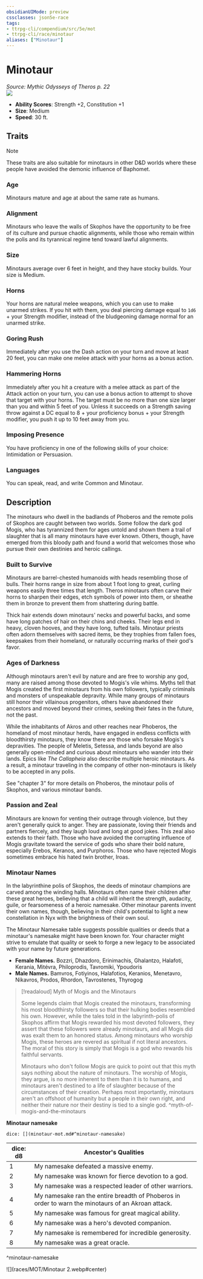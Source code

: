 ```yaml
---
obsidianUIMode: preview
cssclasses: json5e-race
tags:
- ttrpg-cli/compendium/src/5e/mot
- ttrpg-cli/race/minotaur
aliases: ["Minotaur"]
---
```

# Minotaur
*Source: Mythic Odysseys of Theros p. 22*  
![](races/MOT/Minotaur.webp#right)  

- **Ability Scores**: Strength +2, Constitution +1
- **Size**: Medium
- **Speed**: 30 ft.

## Traits

> [!note]
> These traits are also suitable for minotaurs in other D&D worlds where these people have avoided the demonic influence of Baphomet.

### Age

Minotaurs mature and age at about the same rate as humans.

### Alignment

Minotaurs who leave the walls of Skophos have the opportunity to be free of its culture and pursue chaotic alignments, while those who remain within the polis and its tyrannical regime tend toward lawful alignments.

### Size

Minotaurs average over 6 feet in height, and they have stocky builds. Your size is Medium.

### Horns

Your horns are natural melee weapons, which you can use to make unarmed strikes. If you hit with them, you deal piercing damage equal to `1d6` + your Strength modifier, instead of the bludgeoning damage normal for an unarmed strike.

### Goring Rush

Immediately after you use the Dash action on your turn and move at least 20 feet, you can make one melee attack with your horns as a bonus action.

### Hammering Horns

Immediately after you hit a creature with a melee attack as part of the Attack action on your turn, you can use a bonus action to attempt to shove that target with your horns. The target must be no more than one size larger than you and within 5 feet of you. Unless it succeeds on a Strength saving throw against a DC equal to 8 + your proficiency bonus + your Strength modifier, you push it up to 10 feet away from you.

### Imposing Presence

You have proficiency in one of the following skills of your choice: Intimidation or Persuasion.

### Languages

You can speak, read, and write Common and Minotaur.

## Description

The minotaurs who dwell in the badlands of Phoberos and the remote polis of Skophos are caught between two worlds. Some follow the dark god Mogis, who has tyrannized them for ages untold and shown them a trail of slaughter that is all many minotaurs have ever known. Others, though, have emerged from this bloody path and found a world that welcomes those who pursue their own destinies and heroic callings.

### Built to Survive

Minotaurs are barrel-chested humanoids with heads resembling those of bulls. Their horns range in size from about 1 foot long to great, curling weapons easily three times that length. Theros minotaurs often carve their horns to sharpen their edges, etch symbols of power into them, or sheathe them in bronze to prevent them from shattering during battle.

Thick hair extends down minotaurs' necks and powerful backs, and some have long patches of hair on their chins and cheeks. Their legs end in heavy, cloven hooves, and they have long, tufted tails. Minotaur priests often adorn themselves with sacred items, be they trophies from fallen foes, keepsakes from their homeland, or naturally occurring marks of their god's favor.

### Ages of Darkness

Although minotaurs aren't evil by nature and are free to worship any god, many are raised among those devoted to Mogis's vile whims. Myths tell that Mogis created the first minotaurs from his own followers, typically criminals and monsters of unspeakable depravity. While many groups of minotaurs still honor their villainous progenitors, others have abandoned their ancestors and moved beyond their crimes, seeking their fates in the future, not the past.

While the inhabitants of Akros and other reaches near Phoberos, the homeland of most minotaur herds, have engaged in endless conflicts with bloodthirsty minotaurs, they know there are those who forsake Mogis's depravities. The people of Meletis, Setessa, and lands beyond are also generally open-minded and curious about minotaurs who wander into their lands. Epics like *The* *Callapheia* also describe multiple heroic minotaurs. As a result, a minotaur traveling in the company of other non-minotaurs is likely to be accepted in any polis.

See "chapter 3" for more details on Phoberos, the minotaur polis of Skophos, and various minotaur bands.

### Passion and Zeal

Minotaurs are known for venting their outrage through violence, but they aren't generally quick to anger. They are passionate, loving their friends and partners fiercely, and they laugh loud and long at good jokes. This zeal also extends to their faith. Those who have avoided the corrupting influence of Mogis gravitate toward the service of gods who share their bold nature, especially Erebos, Keranos, and Purphoros. Those who have rejected Mogis sometimes embrace his hated twin brother, Iroas.

### Minotaur Names

In the labyrinthine polis of Skophos, the deeds of minotaur champions are carved among the winding halls. Minotaurs often name their children after these great heroes, believing that a child will inherit the strength, audacity, guile, or fearsomeness of a heroic namesake. Other minotaur parents invent their own names, though, believing in their child's potential to light a new constellation in Nyx with the brightness of their own soul.

The Minotaur Namesake table suggests possible qualities or deeds that a minotaur's namesake might have been known for. Your character might strive to emulate that quality or seek to forge a new legacy to be associated with your name by future generations.

- **Female Names.** Bozzri, Dhazdoro, Erinimachis, Ghalantzo, Halafoti, Kerania, Mitévra, Philoprodis, Tavromiki, Ypoudoris  
- **Male Names.** Bamvros, Fotiyinos, Halafotios, Keranios, Menetavro, Nikavros, Prodos, Rhordon, Tavrostenes, Thyrogog  

> [!readaloud] Myth of Mogis and the Minotaurs
> 
> 
> Some legends claim that Mogis created the minotaurs, transforming his most bloodthirsty followers so that their hulking bodies resembled his own. However, while the tales told in the labyrinth-polis of Skophos affirm that Mogis rewarded his most devoted followers, they assert that these followers were already minotaurs, and all Mogis did was exalt them to an honored status. Among minotaurs who worship Mogis, these heroes are revered as spiritual if not literal ancestors. The moral of this story is simply that Mogis is a god who rewards his faithful servants.
> 
> Minotaurs who don't follow Mogis are quick to point out that this myth says nothing about the nature of minotaurs. The worship of Mogis, they argue, is no more inherent to them than it is to humans, and minotaurs aren't destined to a life of slaughter because of the circumstances of their creation. Perhaps most importantly, minotaurs aren't an offshoot of humanity but a people in their own right, and neither their nature nor their destiny is tied to a single god.
^myth-of-mogis-and-the-minotaurs

**Minotaur namesake**

`dice: [](minotaur-mot.md#^minotaur-namesake)`

| dice: d8 | Ancestor's Qualities |
|----------|----------------------|
| 1 | My namesake defeated a massive enemy. |
| 2 | My namesake was known for fierce devotion to a god. |
| 3 | My namesake was a respected leader of other warriors. |
| 4 | My namesake ran the entire breadth of Phoberos in order to warn the minotaurs of an Akroan attack. |
| 5 | My namesake was famous for great magical ability. |
| 6 | My namesake was a hero's devoted companion. |
| 7 | My namesake is remembered for incredible generosity. |
| 8 | My namesake was a great oracle. |
^minotaur-namesake


![](races/MOT/Minotaur 2.webp#center)